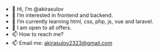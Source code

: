 - 👋 Hi, I’m @akirasulov
- 👀 I’m interested in frontend and backend.
- 🌱 I’m currently learning html, css, php, js, vue and laravel.
- 💞️ I am open to all offers.
- 📫 How to reach me?
- 📫 Email me: akirasulov2323@gmail.com

